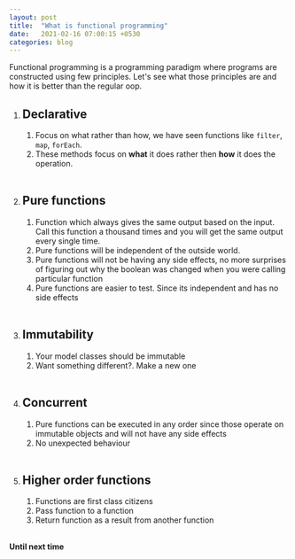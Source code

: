 ```yaml
---
layout: post
title:  "What is functional programming"
date:   2021-02-16 07:00:15 +0530
categories: blog
---
```


Functional programming is a programming paradigm where programs are constructed using few principles. Let's see what those principles are and how it is better than the regular oop.


1. ## Declarative
	1. Focus on what rather than how, we have seen functions like `filter`, `map`, `forEach`. 
	2. These methods focus on **what** it does rather then **how** it does the operation. 

	<br/>

2. ## Pure functions
	1. Function which always gives the same output based on the input. Call this function a thousand times and you will get the same output every single time. 
	2. Pure functions will be independent of the outside world. 
	3. Pure functions will not be having any side effects, no more surprises of figuring out why the boolean was changed when you were calling particular function
	4. Pure functions are easier to test. Since its independent and has no side effects

	<br/>

3. ## Immutability
	1. Your model classes should be immutable
	2. Want something different?. Make a new one

	<br/>

4. ## Concurrent
	1. Pure functions can be executed in any order since those operate on immutable objects and will not have any side effects
	2. No unexpected behaviour

	<br/>

5. ## Higher order functions
	1. Functions are first class citizens
	2. Pass function to a function
	3. Return function as a result from another function

	<br />

**Until next time**
